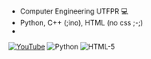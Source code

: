 - Computer Engineering UTFPR 💻
- Python, C++ (;ino), HTML (no css ;-;)
- 
[![YouTube](https://img.shields.io/badge/YouTube-FF0000?style=for-the-badge&logo=youtube&logoColor=white)](https://www.youtube.com/c/Nicoau) ![Python]([https://img.shields.io/badge/Python-14354C?style=for-the-badge&logo=python&logoColor=white) ![HTML-5](https://img.shields.io/badge/HTML-239120?style=for-the-badge&logo=html5&logoColor=white)
